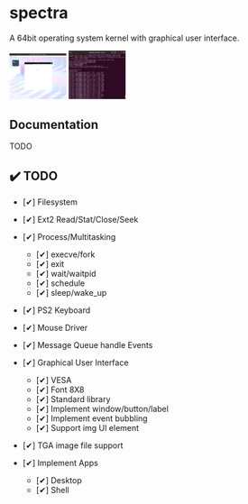 # spectra

<p>A 64bit operating system kernel with graphical user interface.</p>

<img src="assets/screen01.png" alt="screenshot" width="20%"/>
<img src="assets/screen02.png" alt="terminal-log" width="20%"/>

## Documentation
TODO

## :heavy_check_mark: TODO
- [✔] Filesystem

- [✔] Ext2 Read/Stat/Close/Seek

- [✔] Process/Multitasking
    - [✔] execve/fork
    - [✔] exit
    - [✔] wait/waitpid
    - [✔] schedule
    - [✔] sleep/wake_up

- [✔] PS2 Keyboard

- [✔] Mouse Driver

- [✔] Message Queue handle Events

- [✔] Graphical User Interface
    - [✔] VESA
    - [✔] Font 8X8
    - [✔] Standard library
    - [✔] Implement window/button/label
    - [✔] Implement event bubbling
    - [✔] Support img UI element

- [✔] TGA image file support

- [✔] Implement Apps
    - [✔] Desktop
    - [✔] Shell


